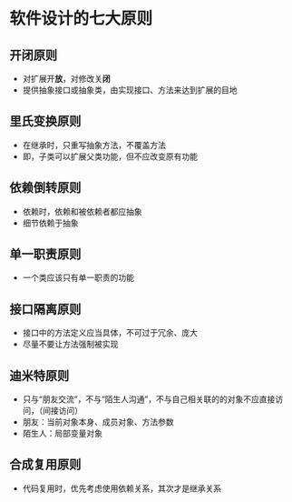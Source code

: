 # 软件设计的七大原则

## 开闭原则

* 对扩展开**放**，对修改关**闭**
* 提供抽象接口或抽象类，由实现接口、方法来达到扩展的目地

##  里氏变换原则

* 在继承时，只重写抽象方法，不覆盖方法
* 即，子类可以扩展父类功能，但不应改变原有功能

## 依赖倒转原则

* 依赖时，依赖和被依赖者都应抽象
* 细节依赖于抽象

## 单一职责原则

* 一个类应该只有单一职责的功能

## 接口隔离原则

* 接口中的方法定义应当具体，不可过于冗余、庞大
* 尽量不要让方法强制被实现

## 迪米特原则

* 只与“朋友交流”，不与“陌生人沟通”，不与自己相关联的的对象不应直接访问，（间接访问）
* 朋友：当前对象本身、成员对象、方法参数
* 陌生人：局部变量对象

## 合成复用原则

* 代码复用时，优先考虑使用依赖关系，其次才是继承关系